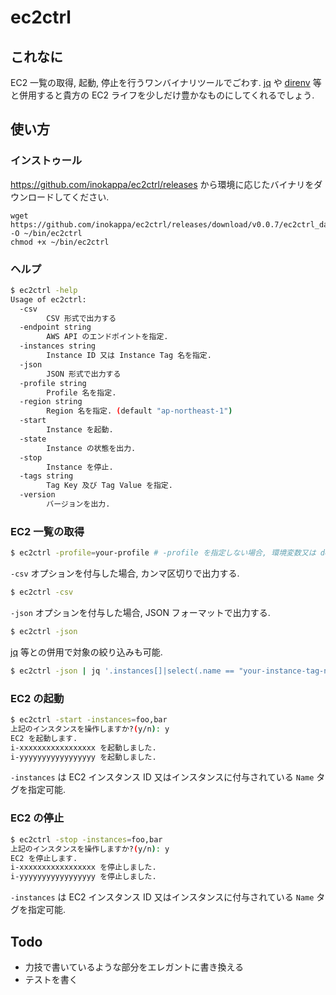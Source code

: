 # ec2ctrl

## これなに

EC2 一覧の取得, 起動, 停止を行うワンバイナリツールでごわす. [jq](https://stedolan.github.io/jq/) や [direnv](https://github.com/direnv/direnv) 等と併用すると貴方の EC2 ライフを少しだけ豊かなものにしてくれるでしょう.

## 使い方

### インストゥール

https://github.com/inokappa/ec2ctrl/releases から環境に応じたバイナリをダウンロードしてください.

```
wget https://github.com/inokappa/ec2ctrl/releases/download/v0.0.7/ec2ctrl_darwin_amd64 -O ~/bin/ec2ctrl
chmod +x ~/bin/ec2ctrl
```

### ヘルプ

```sh
$ ec2ctrl -help
Usage of ec2ctrl:
  -csv
        CSV 形式で出力する
  -endpoint string
        AWS API のエンドポイントを指定.
  -instances string
        Instance ID 又は Instance Tag 名を指定.
  -json
        JSON 形式で出力する
  -profile string
        Profile 名を指定.
  -region string
        Region 名を指定. (default "ap-northeast-1")
  -start
        Instance を起動.
  -state
        Instance の状態を出力.
  -stop
        Instance を停止.
  -tags string
        Tag Key 及び Tag Value を指定.
  -version
        バージョンを出力.
```

### EC2 一覧の取得

```sh
$ ec2ctrl -profile=your-profile # -profile を指定しない場合, 環境変数又は default のプロファイルを読み込む
```

`-csv` オプションを付与した場合, カンマ区切りで出力する.

```sh
$ ec2ctrl -csv
```

`-json` オプションを付与した場合, JSON フォーマットで出力する.

```sh
$ ec2ctrl -json
```

[jq](https://stedolan.github.io/jq/) 等との併用で対象の絞り込みも可能.

```sh
$ ec2ctrl -json | jq '.instances[]|select(.name == "your-instance-tag-name")'
```

### EC2 の起動

```sh
$ ec2ctrl -start -instances=foo,bar
上記のインスタンスを操作しますか?(y/n): y
EC2 を起動します.
i-xxxxxxxxxxxxxxxxx を起動しました.
i-yyyyyyyyyyyyyyyyy を起動しました.
```

`-instances` は EC2 インスタンス ID 又はインスタンスに付与されている `Name` タグを指定可能.

### EC2 の停止

```sh
$ ec2ctrl -stop -instances=foo,bar
上記のインスタンスを操作しますか?(y/n): y
EC2 を停止します.
i-xxxxxxxxxxxxxxxxx を停止しました.
i-yyyyyyyyyyyyyyyyy を停止しました.
```

`-instances` は EC2 インスタンス ID 又はインスタンスに付与されている `Name` タグを指定可能.

## Todo

* 力技で書いているような部分をエレガントに書き換える
* テストを書く